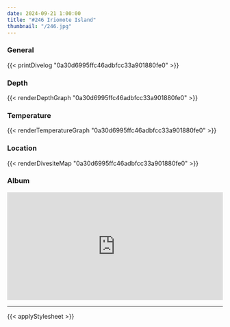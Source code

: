 ```yaml
---
date: 2024-09-21 1:00:00
title: "#246 Iriomote Island"
thumbnail: "/246.jpg"
---
```


### General

{{< printDivelog "0a30d6995ffc46adbfcc33a901880fe0" >}}

### Depth

{{< renderDepthGraph "0a30d6995ffc46adbfcc33a901880fe0" >}}

### Temperature

{{< renderTemperatureGraph "0a30d6995ffc46adbfcc33a901880fe0" >}}

### Location

{{< renderDivesiteMap "0a30d6995ffc46adbfcc33a901880fe0" >}}

### Album

<div class='lr_embed' style='position: relative; padding-bottom: 50%; height: 0; overflow: hidden;'><iframe id='iframe' src='https://lightroom.adobe.com/embed/shares/bdd0512a04c64366bab449c5370e1c5f/slideshow?background_color=%232D2D2D&color=%23999999' frameborder='0'style='width:100%; height:100%; position: absolute; top:0; left:0;' ></iframe></div>

---

{{< applyStylesheet >}}
